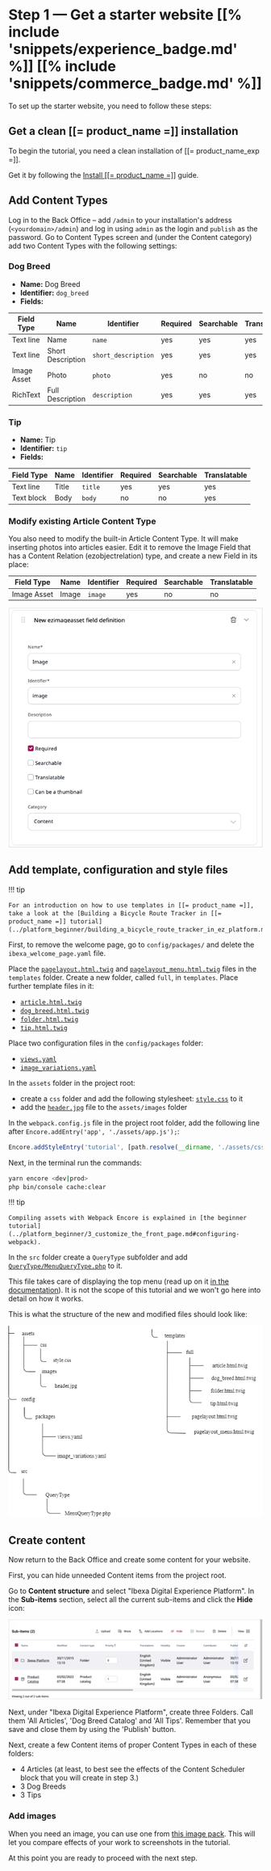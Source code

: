 # Step 1 — Get a starter website [[% include 'snippets/experience_badge.md' %]] [[% include 'snippets/commerce_badge.md' %]]

To set up the starter website, you need to follow these steps:

## Get a clean [[= product_name =]] installation

To begin the tutorial, you need a clean installation of [[= product_name_exp =]].

Get it by following the [Install [[= product_name =]]](../../getting_started/install_ez_platform.md) guide.

## Add Content Types

Log in to the Back Office – add `/admin` to your installation's address (`<yourdomain>/admin`) and log in using `admin` as the login and `publish` as the password. Go to Content Types screen and (under the Content category) add two Content Types with the following settings:

### Dog Breed

- **Name:** Dog Breed
- **Identifier:** `dog_breed`
- **Fields:**

| Field Type | Name              | Identifier          | Required | Searchable | Translatable |
|------------|-------------------|---------------------|----------|------------|--------------|
| Text line  | Name              | `name`              | yes      | yes        | yes          |
| Text line  | Short Description | `short_description` | yes      | yes        | yes          |
| Image Asset | Photo             | `photo`             | yes      | no         | no           |
| RichText   | Full Description  | `description`       | yes      | yes        | yes          |

### Tip

- **Name:** Tip
- **Identifier:** `tip`
- **Fields:**

| Field Type  | Name  | Identifier | Required | Searchable | Translatable |
|-------------|-------|------------|----------|------------|--------------|
| Text line   | Title | `title`    | yes      | yes        | yes          |
| Text block  | Body  | `body`     | no       | no         | yes          |

### Modify existing Article Content Type

You also need to modify the built-in Article Content Type. It will make inserting photos into articles easier.
Edit it to remove the Image Field that has a Content Relation (ezobjectrelation) type, and create a new Field in its place:

| Field Type | Name  | Identifier | Required | Searchable | Translatable |
|------------|-------|------------|----------|------------|--------------|
| Image Asset | Image | `image`    |yes       |no          | no           |

![New image Field in the Article Content Type](img/enterprise_tut_image_in_article_ct.png)

## Add template, configuration and style files

!!! tip

    For an introduction on how to use templates in [[= product_name =]], take a look at the [Building a Bicycle Route Tracker in [[= product_name =]] tutorial](../platform_beginner/building_a_bicycle_route_tracker_in_ez_platform.md).

First, to remove the welcome page, go to `config/packages/` and delete the `ibexa_welcome_page.yaml` file.

Place the [`pagelayout.html.twig`](https://github.com/ezsystems/developer-documentation/blob/master/code_samples/tutorials/page_tutorial_starting_point/templates/pagelayout.html.twig) and [`pagelayout_menu.html.twig`](https://github.com/ezsystems/developer-documentation/blob/master/code_samples/tutorials/page_tutorial_starting_point/templates/pagelayout_menu.html.twig) files in the `templates` folder. Create a new folder, called `full`, in `templates`. Place further template files in it:

- [`article.html.twig`](https://github.com/ezsystems/developer-documentation/blob/master/code_samples/tutorials/page_tutorial_starting_point/templates/full/article.html.twig)
- [`dog_breed.html.twig`](https://github.com/ezsystems/developer-documentation/blob/master/code_samples/tutorials/page_tutorial_starting_point/templates/full/dog_breed.html.twig)
- [`folder.html.twig`](https://github.com/ezsystems/developer-documentation/blob/master/code_samples/tutorials/page_tutorial_starting_point/templates/full/folder.html.twig)
- [`tip.html.twig`](https://github.com/ezsystems/developer-documentation/blob/master/code_samples/tutorials/page_tutorial_starting_point/templates/full/tip.html.twig)

Place two configuration files in the `config/packages` folder:

- [`views.yaml`](https://github.com/ezsystems/developer-documentation/blob/master/code_samples/tutorials/page_tutorial_starting_point/config/packages/views.yaml)
- [`image_variations.yaml`](https://github.com/ezsystems/developer-documentation/blob/master/code_samples/tutorials/page_tutorial_starting_point/config/packages/image_variations.yaml)

In the `assets` folder in the project root:

- create a `css` folder and add the following stylesheet: [`style.css`](https://github.com/ezsystems/developer-documentation/blob/master/code_samples/tutorials/page_tutorial_starting_point/assets/css/style.css) to it
- add the [`header.jpg`](https://github.com/ezsystems/developer-documentation/blob/master/code_samples/tutorials/page_tutorial_starting_point/assets/images/header.jpg) file to the `assets/images` folder

In the `webpack.config.js` file in the project root folder, add the following line after `Encore.addEntry('app', './assets/app.js');`:

``` js
Encore.addStyleEntry('tutorial', [path.resolve(__dirname, './assets/css/style.css')]);
```

Next, in the terminal run the commands:

``` bash
yarn encore <dev|prod>
php bin/console cache:clear
```

!!! tip

    Compiling assets with Webpack Encore is explained in [the beginner tutorial](../platform_beginner/3_customize_the_front_page.md#configuring-webpack).

In the `src` folder create a `QueryType` subfolder and add [`QueryType/MenuQueryType.php`](https://github.com/ezsystems/developer-documentation/blob/master/code_samples/tutorials/page_tutorial_starting_point/src/QueryType/MenuQueryType.php) to it.

This file takes care of displaying the top menu (read up on it [in the documentation](../../guide/content_rendering/queries_and_controllers/content_queries.md#query-types)).
It is not the scope of this tutorial and we won't go here into detail on how it works.

This is what the structure of the new and modified files should look like:

![File structure](img/enterprise_tut_file_structure.png)

## Create content

Now return to the Back Office and create some content for your website.

First, you can hide unneeded Content items from the project root.

Go to **Content structure** and select "Ibexa Digital Experience Platform".
In the **Sub-items** section, select all the current sub-items and click the **Hide** icon:

![Hiding Content items you do not need](img/enterprise_tut_hide_content.png)

Next, under "Ibexa Digital Experience Platform", create three Folders. Call them 'All Articles', 'Dog Breed Catalog' and 'All Tips'.
Remember that you save and close them by using the 'Publish' button.

Next, create a few Content items of proper Content Types in each of these folders:

- 4 Articles (at least, to best see the effects of the Content Scheduler block that you will create in step 3.)
- 3 Dog Breeds
- 3 Tips

### Add images

When you need an image, you can use one from [this image pack](img/photos.zip).
This will let you compare effects of your work to screenshots in the tutorial.

At this point you are ready to proceed with the next step.
